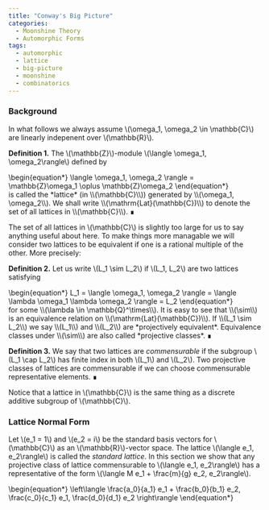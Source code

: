 ```yaml
---
title: "Conway's Big Picture"
categories:
  - Moonshine Theory
  - Automorphic Forms
tags:
  - automorphic
  - lattice
  - big-picture
  - moonshine
  - combinatorics
---
```


### Background

In what follows we always assume \\(\omega_1, \omega_2 \in \mathbb{C}\\) are linearly indepenent over \\(\mathbb{R}\\). 

**Definition 1.** The \\(\mathbb{Z}\\)-module \\(\langle \omega_1, \omega_2\rangle\\) defined by
<div class="mathjax">\begin{equation*}
  \langle \omega_1, \omega_2 \rangle = \mathbb{Z}\omega_1 \oplus \mathbb{Z}\omega_2
\end{equation*}</div>
is called the *lattice* (in \\(\mathbb{C}\\)) generated by \\(\omega_1, \omega_2\\). We shall write \\(\mathrm{Lat}(\mathbb{C})\\) to denote 
the set of all lattices in \\(\mathbb{C}\\). 
∎

The set of all lattices in \\(\mathbb{C}\\) is slightly too large for us to say anything useful about here. To make things more managable
we will consider two lattices to be equivalent if one is a rational multiple of the other. More precisely:

**Definition 2.**
Let us write \\(L_1 \sim L_2\\) if \\(L_1, L_2\\) are two lattices satisfying
<div class="mathjax">\begin{equation*}
  L_1 = \langle \omega_1, \omega_2 \rangle = \langle \lambda \omega_1 \lambda \omega_2 \rangle = L_2
\end{equation*}</div>
for some \\(\lambda \in \mathbb{Q}^\times\\). It is easy to see that \\(\sim\\) is an equivalence relation on \\(\mathrm{Lat}(\mathbb{C})\\).
If \\(L_1 \sim L_2\\) we say \\(L_1\\) and \\(L_2\\) are *projectively equivalent*. Equivalence classes under \\(\sim\\) are also called 
*projective classes*.
∎

**Definition 3.**
We say that two lattices are *commensurable* if the subgroup \\(L_1 \cap L_2\\) has finite index in both \\(L_1\\) and \\(L_2\\). Two 
projective classes of lattices are commensurable if we can choose commensurable representative elements.
∎

Notice that a lattice in \\(\mathbb{C}\\) is the same thing as a discrete additive subgroup of \\(\mathbb{C}\\). 

### Lattice Normal Form

Let \\(e_1 = 1\\) and \\(e_2 = i\\) be the standard basis vectors for \\(\mathbb{C}\\) as an \\(\mathbb{R}\\)-vector space. The lattice
\\(\langle e_1, e_2\rangle\\) is called the *standard lattice*. In this section we show that any projective class of lattice commensurable to 
\\(\langle e_1, e_2\rangle\\) has a representative of the form \\(\langle M e_1 + \frac{m}{g} e_2, e_2\rangle\\). 

<div class="mathjax">\begin{equation*}
 \left\langle \frac{a_0}{a_1} e_1 + \frac{b_0}{b_1} e_2, \frac{c_0}{c_1} e_1, \frac{d_0}{d_1} e_2 \right\rangle
\end{equation*}</div>
